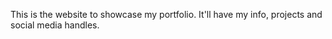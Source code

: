 This is the website to showcase my portfolio.
It'll have my info, projects and social media handles.